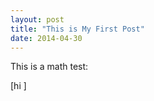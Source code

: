 ```yaml
---
layout: post
title: "This is My First Post"
date: 2014-04-30
---
```


This is a math test: 

\[hi \]
